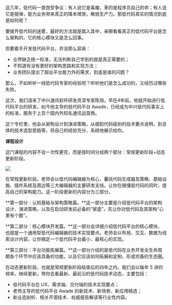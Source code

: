 这几年，低代码一直饱受争议：有人说它是毒瘤，革的是程序员自己的命；有人说它是银弹，能为业务带来真正的降本增效，解放生产力。那低代码真实的情况到底是如何呢？

要拨开低代码的迷雾，最好的方法就是踏入其中，亲眼看看真正的低代码平台是怎么架构的、它的核心模块又是怎么回事。

但要着手开发低代码平台，并没那么容易：

- 业界缺乏统一标准，无法判断自己学到的就是真正需要的；
- 不知道有没有更好的架构思路和实现方法；
- 业务团队提出了超出平台能力外的需求，到底是谁的问题？

那么，不如听听一线低代码专家的经验吧？听听他们是怎么成功的，又经历过哪些失败。

这次，我们请来了中兴通讯软件研发资深专家陈旭。早在4年前，他就开始进行低代码平台的研发。如今他主导的低代码平台 Awade，已经成为中兴低代码事实上的标准，服务于上百个国内外知名通讯运营商。

这个专栏里，他会从架构设计到演进策略，从细到代码级别的技术要点说明，到总体的技术选型思路等，将自己的经验充分、系统地展示给你。

**课程设计**

这门课程的内容不会一次性更完，而是按时间分成两个部分：常规更新阶段+动态更新阶段。

![](https://static001.geekbang.org/resource/image/c6/0c/c60125c4a73fd45987cc0240bcfddc0c.jpg)

在常规更新阶段，老师会以低代码编辑器为核心，囊括代码生成器及策略、基础设施、插件系统及周边等三大编辑器的主要研发支线，让你在搞懂低代码的同时，提高自己的架构能力。这一阶段更新的内容分为三部分。

**第一部分：认知基础与架构策略篇。**这一部分主要是介绍低代码平台的架构设计、演进策略，以及在启动研发前必备的“家底”，先让你对低代码及其架构“心里有个数”。

**第二部分：核心模块开发篇。**这一部分会详细介绍低代码平台的核心模块，也就是一个通用型低代码编辑器的技术实现要点。老师会以布局、交互、数据为线索设计内容，让你搞定一个低代码平台最小、最核心的实现。

**第三部分：平台功能拓展篇。**这一部分介绍的是低代码在业务开发全生命周期各个环节中应该具备的功能，以及它应该如何拓展和定制，形成完备的生态圈。

在动态更新阶段，也就是常规更新阶段结束后的四年之内，我们会以每年 5 讲的频率，继续更新，带你去看最新、最前沿的低代码技术动态，主要包括：

- 低代码平台在 UX、需求端、交付端的技术实现要点；
- 老师主导的低代码平台 Awade 的新技术、新场景、新应用精选；
- 新业态剖析、相关开源技术、权威报告解读等行业性内容。